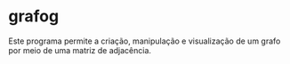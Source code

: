 # grafog
Este programa permite a criação, manipulação e visualização de um grafo por meio de uma matriz de adjacência.
